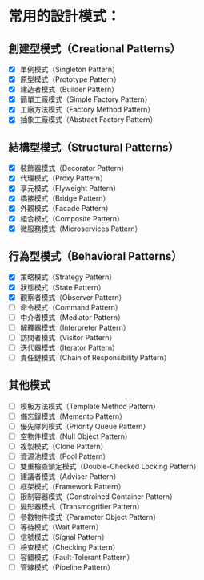# 常用的設計模式：
## 創建型模式（Creational Patterns）
- [X] 單例模式（Singleton Pattern）
- [X] 原型模式（Prototype Pattern）
- [X] 建造者模式（Builder Pattern）
- [X] 簡單工廠模式（Simple Factory Pattern）
- [X] 工廠方法模式（Factory Method Pattern）
- [X] 抽象工廠模式（Abstract Factory Pattern）

## 結構型模式（Structural Patterns）
- [X] 裝飾器模式（Decorator Pattern）
- [X] 代理模式（Proxy Pattern）
- [X] 享元模式（Flyweight Pattern）
- [X] 橋接模式（Bridge Pattern）
- [X] 外觀模式（Facade Pattern）
- [X] 組合模式（Composite Pattern）
- [X] 微服務模式（Microservices Pattern）

## 行為型模式（Behavioral Patterns）
- [X] 策略模式（Strategy Pattern）
- [X] 狀態模式（State Pattern）
- [X] 觀察者模式（Observer Pattern）
- [ ] 命令模式（Command Pattern）
- [ ] 中介者模式（Mediator Pattern）
- [ ] 解釋器模式（Interpreter Pattern）
- [ ] 訪問者模式（Visitor Pattern）
- [ ] 迭代器模式（Iterator Pattern）
- [ ] 責任鏈模式（Chain of Responsibility Pattern）

## 其他模式
- [ ] 模板方法模式（Template Method Pattern）
- [ ] 備忘錄模式（Memento Pattern）
- [ ] 優先隊列模式（Priority Queue Pattern）
- [ ] 空物件模式（Null Object Pattern）
- [ ] 複製模式（Clone Pattern）
- [ ] 資源池模式（Pool Pattern）
- [ ] 雙重檢查鎖定模式（Double-Checked Locking Pattern）
- [ ] 建議者模式（Adviser Pattern）
- [ ] 框架模式（Framework Pattern）
- [ ] 限制容器模式（Constrained Container Pattern）
- [ ] 變形器模式（Transmogrifier Pattern）
- [ ] 參數物件模式（Parameter Object Pattern）
- [ ] 等待模式（Wait Pattern）
- [ ] 信號模式（Signal Pattern）
- [ ] 檢查模式（Checking Pattern）
- [ ] 容錯模式（Fault-Tolerant Pattern）
- [ ] 管線模式（Pipeline Pattern）